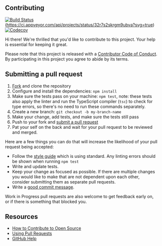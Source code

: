 ## Contributing

[![Build Status](https://travis-ci.com/JasonEtco/nunjucks-pre-lexer.svg?branch=master)](https://travis-ci.org/JasonEtco/nunjucks-pre-lexer)(https://ci.appveyor.com/api/projects/status/32r7s2skrgm9ubva?svg=true) [![Codecov](https://img.shields.io/codecov/c/github/JasonEtco/nunjucks-pre-lexer.svg)](https://codecov.io/gh/JasonEtco/nunjucks-pre-lexer/)

[fork]: https://github.com/JasonEtco/nunjucks-pre-lexer/fork
[pr]: https://github.com/JasonEtco/nunjucks-pre-lexer/compare
[style]: https://standardjs.com/
[code-of-conduct]: CODE_OF_CONDUCT.md
[good-first-issue-search]: https://github.com/search?utf8=%E2%9C%93&q=topic%3Aprobot+topic%3Aprobot-app+good-first-issues%3A%3E0&type=

Hi there! We're thrilled that you'd like to contribute to this project. Your help is essential for keeping it great.

Please note that this project is released with a [Contributor Code of Conduct][code-of-conduct]. By participating in this project you agree to abide by its terms.

## Submitting a pull request

1. [Fork][fork] and clone the repository
1. Configure and install the dependencies: `npm install`
1. Make sure the tests pass on your machine: `npm test`, note: these tests also apply the linter and run the TypeScript compiler (`tsc`) to check for type errors, so there's no need to run these commands separately.
1. Create a new branch: `git checkout -b my-branch-name`
1. Make your change, add tests, and make sure the tests still pass
1. Push to your fork and [submit a pull request][pr]
1. Pat your self on the back and wait for your pull request to be reviewed and merged.

Here are a few things you can do that will increase the likelihood of your pull request being accepted:

- Follow the [style guide][style] which is using standard. Any linting errors should be shown when running `npm test`
- Write and update tests.
- Keep your change as focused as possible. If there are multiple changes you would like to make that are not dependent upon each other, consider submitting them as separate pull requests.
- Write a [good commit message](http://tbaggery.com/2008/04/19/a-note-about-git-commit-messages.html).

Work in Progress pull requests are also welcome to get feedback early on, or if there is something that blocked you.

## Resources

- [How to Contribute to Open Source](https://opensource.guide/how-to-contribute/)
- [Using Pull Requests](https://help.github.com/articles/about-pull-requests/)
- [GitHub Help](https://help.github.com)
